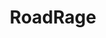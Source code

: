 ---
title: RoadRage
crosslinks:
- funny
- IdiotsFightingThings
- dashcamgifs
- Serendipity
- autotldr
- Roadcam
- dayton
---
